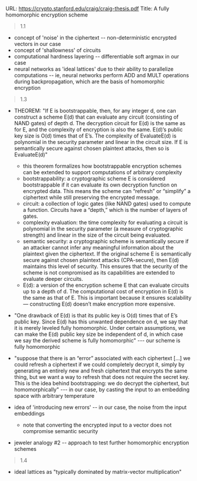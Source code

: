 URL: https://crypto.stanford.edu/craig/craig-thesis.pdf
Title: A fully homomorphic encryption scheme

> 1.1

- concept of 'noise' in the ciphertext -- non-deterministic encrypted vectors in our case
- concept of 'shallowness' of circuits
- computational hardness layering -- differentiable soft argmax in our case
- neural networks as 'ideal lattices' due to their ability to parallelize computations -- ie, neural networks perform ADD and MULT operations during backpropagation, which are the basis of homomorphic encryption

> 1.3

- THEOREM: "If E is bootstrappable, then, for any integer d, one can construct a scheme E(d) that can evaluate any circuit (consisting of NAND gates) of depth d. The decryption circuit for E(d) is the same as for E, and the complexity of encryption is also the same. E(d)’s public key size is O(d) times that of E’s. The complexity of EvaluateE(d) is polynomial in the security parameter and linear in the circuit size. If E is semantically secure against chosen plaintext attacks, then so is EvaluateE(d)"

  - this theorem formalizes how bootstrappable encryption schemes can be extended to support computations of arbitrary complexity
  - bootstrappability: a cryptographic scheme E is considered bootstrappable if it can evaluate its own decryption function on encrypted data. This means the scheme can “refresh” or “simplify” a ciphertext while still preserving the encrypted message.
  - circuit: a collection of logic gates (like NAND gates) used to compute a function. Circuits have a “depth,” which is the number of layers of gates.
  - complexity evaluation: the time complexity for evaluating a circuit is polynomial in the security parameter (a measure of cryptographic strength) and linear in the size of the circuit being evaluated.
  - semantic security: a cryptographic scheme is semantically secure if an attacker cannot infer any meaningful information about the plaintext given the ciphertext. If the original scheme E is semantically secure against chosen plaintext attacks (CPA-secure), then E(d) maintains this level of security. This ensures that the security of the scheme is not compromised as its capabilities are extended to evaluate deeper circuits.
  - E(d): a version of the encryption scheme E that can evaluate circuits up to a depth of d. The computational cost of encryption in E(d) is the same as that of E. This is important because it ensures scalability — constructing E(d) doesn’t make encryption more expensive.

- "One drawback of E(d) is that its public key is O(d) times that of E’s public key. Since E(d) has this unwanted dependence on d, we say that it is merely leveled fully homomorphic. Under certain assumptions, we can make the E(d) public key size be independent of d, in which case we say the derived scheme is fully homomorphic" --- our scheme is fully homomorphic

- "suppose that there is an “error” associated with each ciphertext [...] we could refresh a ciphertext if we could completely decrypt it, simply by generating an entirely new and fresh ciphertext that encrypts the same thing, but we want a way to refresh that does not require the secret key. This is the idea behind bootstrapping: we do decrypt the ciphertext, but homomorphically" --- in our case, by casting the input to an embedding space with arbitrary temperature

- idea of 'introducing new errors' -- in our case, the noise from the input embeddings

  - note that converting the encrypted input to a vector does not compromise semantic security

- jeweler analogy #2 -- approach to test further homomorphic encryption schemes

> 1.4

- ideal lattices as "typically dominated by matrix-vector multiplication"
